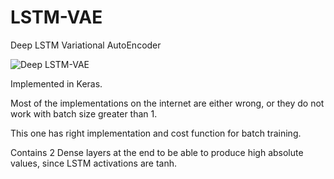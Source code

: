 # LSTM-VAE
Deep LSTM Variational AutoEncoder

![Deep LSTM-VAE](https://user-images.githubusercontent.com/67103746/113914558-589eb380-97e6-11eb-881e-e106f83cb66d.png)


Implemented in Keras.

Most of the implementations on the internet are either wrong, or they do not work with batch size greater than 1.

This one has right implementation and cost function for batch training.

Contains 2 Dense layers at the end to be able to produce high absolute values, since LSTM activations are tanh.
